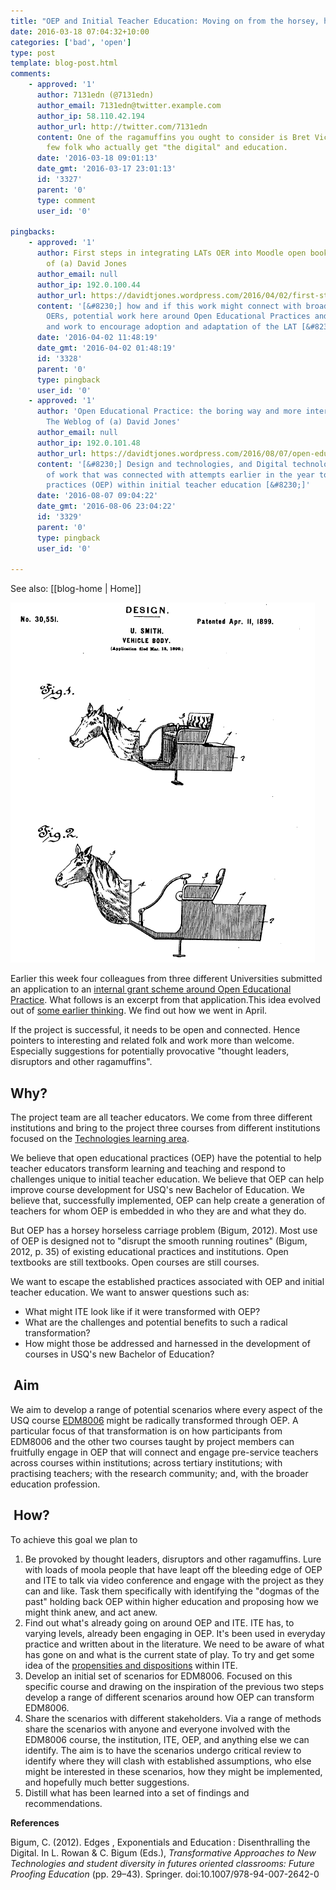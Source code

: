 ```yaml
---
title: "OEP and Initial Teacher Education: Moving on from the horsey, horseless carriage"
date: 2016-03-18 07:04:32+10:00
categories: ['bad', 'open']
type: post
template: blog-post.html
comments:
    - approved: '1'
      author: 7131edn (@7131edn)
      author_email: 7131edn@twitter.example.com
      author_ip: 58.110.42.194
      author_url: http://twitter.com/7131edn
      content: One of the ragamuffins you ought to consider is Bret Victor. One of the
        few folk who actually get "the digital" and education.
      date: '2016-03-18 09:01:13'
      date_gmt: '2016-03-17 23:01:13'
      id: '3327'
      parent: '0'
      type: comment
      user_id: '0'
    
pingbacks:
    - approved: '1'
      author: First steps in integrating LATs OER into Moodle open book &#8211; The Weblog
        of (a) David Jones
      author_email: null
      author_ip: 192.0.100.44
      author_url: https://davidtjones.wordpress.com/2016/04/02/first-steps-in-integrating-lats-oer-into-moodle-open-book/
      content: '[&#8230;] how and if this work might connect with broader work around
        OERs, potential work here around Open Educational Practices and teacher education,
        and work to encourage adoption and adaptation of the LAT [&#8230;]'
      date: '2016-04-02 11:48:19'
      date_gmt: '2016-04-02 01:48:19'
      id: '3328'
      parent: '0'
      type: pingback
      user_id: '0'
    - approved: '1'
      author: 'Open Educational Practice: the boring way and more interesting ways &#8211;
        The Weblog of (a) David Jones'
      author_email: null
      author_ip: 192.0.101.48
      author_url: https://davidtjones.wordpress.com/2016/08/07/open-educational-practice-the-boring-way-and-more-interesting-ways/
      content: '[&#8230;] Design and technologies, and Digital technologies. This is part
        of work that was connected with attempts earlier in the year to explore open educational
        practices (OEP) within initial teacher education [&#8230;]'
      date: '2016-08-07 09:04:22'
      date_gmt: '2016-08-06 23:04:22'
      id: '3329'
      parent: '0'
      type: pingback
      user_id: '0'
    
---
```


See also: [[blog-home | Home]]

[![Horsey, Horseless Carriage](images/1899horseyhorseless-png_918790_ver1-0.png)](https://www.google.com/patents/USD30551#v=onepage&q&f=false)

Earlier this week four colleagues from three different Universities submitted an application to an [internal grant scheme around Open Educational Practice](http://www.usq.edu.au/learning-teaching/excellence/2016landtgrants/opened). What follows is an excerpt from that application.This idea evolved out of [some earlier thinking](/blog2/2016/02/22/open-educational-practice-beyond-the-institution/). We find out how we went in April.

If the project is successful, it needs to be open and connected. Hence pointers to interesting and related folk and work more than welcome.  Especially suggestions for potentially provocative "thought leaders, disruptors and other ragamuffins".

## Why?

The project team are all teacher educators. We come from three different institutions and bring to the project three courses from different institutions focused on the [Technologies learning area](http://www.australiancurriculum.edu.au/technologies/introduction).

We believe that open educational practices (OEP) have the potential to help teacher educators transform learning and teaching and respond to challenges unique to initial teacher education. We believe that OEP can help improve course development for USQ's new Bachelor of Education. We believe that, successfully implemented, OEP can help create a generation of teachers for whom OEP is embedded in who they are and what they do.

But OEP has a horsey horseless carriage problem (Bigum, 2012). Most use of OEP is designed not to "disrupt the smooth running routines" (Bigum, 2012, p. 35) of existing educational practices and institutions. Open textbooks are still textbooks. Open courses are still courses.

We want to escape the established practices associated with OEP and initial teacher education. We want to answer questions such as:

- What might ITE look like if it were transformed with OEP?
- What are the challenges and potential benefits to such a radical transformation?
- How might those be addressed and harnessed in the development of courses in USQ's new Bachelor of Education?

##  Aim

We aim to develop a range of potential scenarios where every aspect of the USQ course [EDM8006](http://www.usq.edu.au/course/synopses/2016/EDM8006.html) might be radically transformed through OEP. A particular focus of that transformation is on how participants from EDM8006 and the other two courses taught by project members can fruitfully engage in OEP that will connect and engage pre-service teachers across courses within institutions; across tertiary institutions; with practising teachers; with the research community; and, with the broader education profession.

##  How?

To achieve this goal we plan to

1. Be provoked by thought leaders, disruptors and other ragamuffins. Lure with loads of moola people that have leapt off the bleeding edge of OEP and ITE to talk via video conference and engage with the project as they can and like. Task them specifically with identifying the "dogmas of the past" holding back OEP within higher education and proposing how we might think anew, and act anew.
2. Find out what's already going on around OEP and ITE. ITE has, to varying levels, already been engaging in OEP. It's been used in everyday practice and written about in the literature. We need to be aware of what has gone on and what is the current state of play. To try and get some idea of the [propensities and dispositions](http://cognitive-edge.com/blog/scaling-avoiding-the-perversion-of-order/) within ITE.
3. Develop an initial set of scenarios for EDM8006. Focused on this specific course and drawing on the inspiration of the previous two steps develop a range of different scenarios around how OEP can transform EDM8006.
4. Share the scenarios with different stakeholders. Via a range of methods share the scenarios with anyone and everyone involved with the EDM8006 course, the institution, ITE, OEP, and anything else we can identify. The aim is to have the scenarios undergo critical review to identify where they will clash with established assumptions, who else might be interested in these scenarios, how they might be implemented, and hopefully much better suggestions.
5. Distill what has been learned into a set of findings and recommendations.

**References**

Bigum, C. (2012). Edges , Exponentials and Education : Disenthralling the Digital. In L. Rowan & C. Bigum (Eds.), _Transformative Approaches to New Technologies and student diversity in futures oriented classrooms: Future Proofing Education_ (pp. 29–43). Springer. doi:10.1007/978-94-007-2642-0